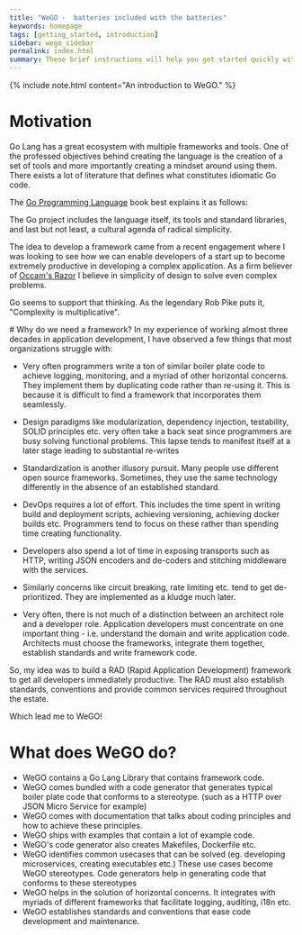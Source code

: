 ```yaml
---
title: "WeGO -  batteries included with the batteries"
keywords: homepage
tags: [getting_started, introduction]
sidebar: wego_sidebar
permalink: index.html
summary: These brief instructions will help you get started quickly with the WeGO framework.
---
```


{% include note.html content="An introduction to WeGO." %}

# Motivation 
Go Lang has a great ecosystem with multiple frameworks and tools. One of the professed objectives behind creating the language is the creation of a set of tools and more importantly creating a mindset around using them. There exists a lot of literature that defines what constitutes idiomatic Go code. 

The [Go Programming Language](https://www.gopl.io/) book best explains it as follows:

<p class='message'>
The Go project includes the language itself, its tools and standard libraries, and last but not least, a cultural agenda of radical simplicity.
</p>

The idea to develop a framework came from a recent engagement where I was looking to see how we can enable developers of a start up to become extremely productive in developing a complex application. As a firm believer of [Occam's Razor](https://en.wikipedia.org/wiki/Occam%27s_razor) I believe in simplicity of design to solve even complex problems. 

Go seems to support that thinking. As the legendary Rob Pike puts it, "Complexity is multiplicative". 

<a name='thewhat'/>
# Why do we need a framework?
In my experience of working almost three decades in application development, I have observed a few things that most organizations struggle with:

* Very often programmers write a ton of similar boiler plate code to achieve logging, monitoring, and a myriad of other horizontal concerns. They implement them by duplicating code rather than re-using it. This is because it is difficult to find a framework that incorporates them seamlessly.

* Design paradigms like modularization, dependency injection, testability, SOLID principles etc. very often take a back seat since programmers are busy solving functional problems. This lapse tends to manifest itself at a later stage leading to substantial re-writes

* Standardization is another illusory pursuit. Many people use different open source frameworks. Sometimes, they use the same technology differently in the absence of an established standard. 

* DevOps requires a lot of effort. This includes the time spent in writing build and deployment scripts, achieving versioning, achieving docker builds etc. Programmers tend to focus on these rather than spending time creating functionality.

* Developers also spend a lot of time in exposing transports such as HTTP, writing JSON encoders and de-coders and stitching middleware with the services. 

* Similarly concerns like circuit  breaking, rate limiting etc. tend to get de-prioritized. They are implemented as a kludge much later.

* Very often, there is not much of a distinction between an architect role and a developer role. Application developers must concentrate on one important thing -  i.e. understand the domain and write application code. Architects must choose the frameworks, integrate them together, establish standards and write framework code.

So, my idea was to build a RAD (Rapid Application Development) framework to get all developers immediately productive. The RAD must also establish standards, conventions and provide common services required throughout the estate. 

Which lead me to WeGO!

# What does WeGO do?
* WeGO contains a Go Lang Library that contains framework code.
* WeGO comes bundled with a code generator that generates typical boiler plate code that conforms to a stereotype. (such as a HTTP over JSON Micro Service for example)
*  WeGO comes with documentation that talks about coding principles and how to achieve these principles.
*  WeGO ships with examples that contain a lot of example code.
*  WeGO's code generator also creates Makefiles, Dockerfile etc.
*  WeGO  identifies common usecases that can be solved (eg. developing microservices, creating executables etc.) These use cases become WeGO stereotypes. Code generators help in generating code that conforms to these stereotypes
* WeGO helps in the solution of horizontal concerns. It integrates with myriads of different frameworks that facilitate logging, auditing, i18n etc.
* WeGO establishes standards and conventions that ease code development and maintenance.


